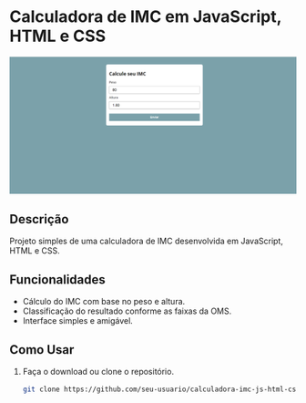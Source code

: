 # Calculadora de IMC em JavaScript, HTML e CSS

![Calculadora de IMC](./assets/img/print.PNG)

## Descrição

Projeto simples de uma calculadora de IMC desenvolvida em JavaScript, HTML e CSS.

## Funcionalidades

- Cálculo do IMC com base no peso e altura.
- Classificação do resultado conforme as faixas da OMS.
- Interface simples e amigável.

## Como Usar

1. Faça o download ou clone o repositório.
   ```bash
   git clone https://github.com/seu-usuario/calculadora-imc-js-html-css.git
